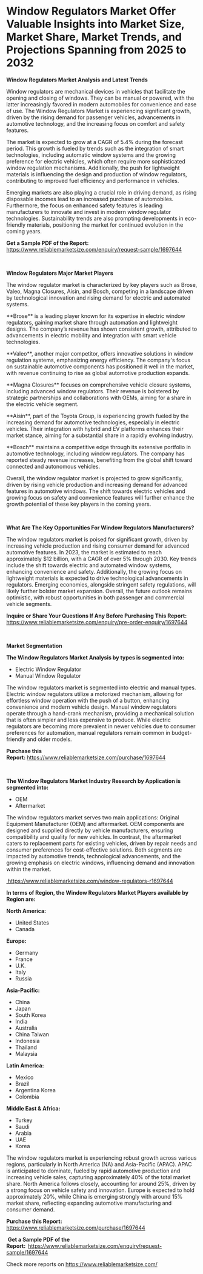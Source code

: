 <p><h1>Window Regulators Market Offer Valuable Insights into Market Size, Market Share, Market Trends, and Projections Spanning from 2025 to 2032</h1></p><p><strong>Window Regulators Market Analysis and Latest Trends</strong></p>
<p><p>Window regulators are mechanical devices in vehicles that facilitate the opening and closing of windows. They can be manual or powered, with the latter increasingly favored in modern automobiles for convenience and ease of use. The Window Regulators Market is experiencing significant growth, driven by the rising demand for passenger vehicles, advancements in automotive technology, and the increasing focus on comfort and safety features.</p><p>The market is expected to grow at a CAGR of 5.4% during the forecast period. This growth is fueled by trends such as the integration of smart technologies, including automatic window systems and the growing preference for electric vehicles, which often require more sophisticated window regulation mechanisms. Additionally, the push for lightweight materials is influencing the design and production of window regulators, contributing to improved fuel efficiency and performance in vehicles.</p><p>Emerging markets are also playing a crucial role in driving demand, as rising disposable incomes lead to an increased purchase of automobiles. Furthermore, the focus on enhanced safety features is leading manufacturers to innovate and invest in modern window regulator technologies. Sustainability trends are also prompting developments in eco-friendly materials, positioning the market for continued evolution in the coming years.</p></p>
<p><strong>Get a Sample PDF of the Report:&nbsp;</strong> <a href="https://www.reliablemarketsize.com/enquiry/request-sample/1697644?utm_campaign=2575&utm_medium=2&utm_source=Github&utm_content=ia&utm_term=22022025&utm_id=window-regulators">https://www.reliablemarketsize.com/enquiry/request-sample/1697644</a></p>
<p>&nbsp;</p>
<p><strong>Window Regulators Major Market Players</strong></p>
<p><p>The window regulator market is characterized by key players such as Brose, Valeo, Magna Closures, Aisin, and Bosch, competing in a landscape driven by technological innovation and rising demand for electric and automated systems. </p><p>**Brose** is a leading player known for its expertise in electric window regulators, gaining market share through automation and lightweight designs. The company’s revenue has shown consistent growth, attributed to advancements in electric mobility and integration with smart vehicle technologies.</p><p>**Valeo**, another major competitor, offers innovative solutions in window regulation systems, emphasizing energy efficiency. The company's focus on sustainable automotive components has positioned it well in the market, with revenue continuing to rise as global automotive production expands.</p><p>**Magna Closures** focuses on comprehensive vehicle closure systems, including advanced window regulators. Their revenue is bolstered by strategic partnerships and collaborations with OEMs, aiming for a share in the electric vehicle segment.</p><p>**Aisin**, part of the Toyota Group, is experiencing growth fueled by the increasing demand for automotive technologies, especially in electric vehicles. Their integration with hybrid and EV platforms enhances their market stance, aiming for a substantial share in a rapidly evolving industry.</p><p>**Bosch** maintains a competitive edge through its extensive portfolio in automotive technology, including window regulators. The company has reported steady revenue increases, benefiting from the global shift toward connected and autonomous vehicles.</p><p>Overall, the window regulator market is projected to grow significantly, driven by rising vehicle production and increasing demand for advanced features in automotive windows. The shift towards electric vehicles and growing focus on safety and convenience features will further enhance the growth potential of these key players in the coming years.</p></p>
<p>&nbsp;</p>
<p><strong>What Are The Key Opportunities For Window Regulators Manufacturers?</strong></p>
<p><p>The window regulators market is poised for significant growth, driven by increasing vehicle production and rising consumer demand for advanced automotive features. In 2023, the market is estimated to reach approximately $12 billion, with a CAGR of over 5% through 2030. Key trends include the shift towards electric and automated window systems, enhancing convenience and safety. Additionally, the growing focus on lightweight materials is expected to drive technological advancements in regulators. Emerging economies, alongside stringent safety regulations, will likely further bolster market expansion. Overall, the future outlook remains optimistic, with robust opportunities in both passenger and commercial vehicle segments.</p></p>
<p><strong>Inquire or Share Your Questions If Any Before Purchasing This Report:</strong> <a href="https://www.reliablemarketsize.com/enquiry/pre-order-enquiry/1697644?utm_campaign=2575&utm_medium=2&utm_source=Github&utm_content=ia&utm_term=22022025&utm_id=window-regulators">https://www.reliablemarketsize.com/enquiry/pre-order-enquiry/1697644</a></p>
<p>&nbsp;</p>
<p><strong>Market Segmentation</strong></p>
<p><strong>The Window Regulators Market Analysis by types is segmented into:</strong></p>
<p><ul><li>Electric Window Regulator</li><li>Manual Window Regulator</li></ul></p>
<p><p>The window regulators market is segmented into electric and manual types. Electric window regulators utilize a motorized mechanism, allowing for effortless window operation with the push of a button, enhancing convenience and modern vehicle design. Manual window regulators operate through a hand-crank mechanism, providing a mechanical solution that is often simpler and less expensive to produce. While electric regulators are becoming more prevalent in newer vehicles due to consumer preferences for automation, manual regulators remain common in budget-friendly and older models.</p></p>
<p><strong>Purchase this Report:&nbsp;</strong><a href="https://www.reliablemarketsize.com/purchase/1697644?utm_campaign=2575&utm_medium=2&utm_source=Github&utm_content=ia&utm_term=22022025&utm_id=window-regulators">https://www.reliablemarketsize.com/purchase/1697644</a></p>
<p>&nbsp;</p>
<p><strong>The Window Regulators Market Industry Research by Application is segmented into:</strong></p>
<p><ul><li>OEM</li><li>Aftermarket</li></ul></p>
<p><p>The window regulators market serves two main applications: Original Equipment Manufacturer (OEM) and aftermarket. OEM components are designed and supplied directly by vehicle manufacturers, ensuring compatibility and quality for new vehicles. In contrast, the aftermarket caters to replacement parts for existing vehicles, driven by repair needs and consumer preferences for cost-effective solutions. Both segments are impacted by automotive trends, technological advancements, and the growing emphasis on electric windows, influencing demand and innovation within the market.</p></p>
<p><a href="https://www.reliablemarketsize.com/window-regulators-r1697644?utm_campaign=2575&utm_medium=2&utm_source=Github&utm_content=ia&utm_term=22022025&utm_id=window-regulators">&nbsp;https://www.reliablemarketsize.com/window-regulators-r1697644</a></p>
<p><strong>In terms of Region, the Window Regulators Market Players available by Region are:</strong></p>
<p>
    <p> <strong> North America: </strong>
        <ul>
            <li>United States</li>
            <li>Canada</li>
        </ul>
        </p> 
    <p> <strong> Europe: </strong>
        <ul>
            <li>Germany</li>
            <li>France</li>
            <li>U.K.</li>
            <li>Italy</li>
            <li>Russia</li>
        </ul>
        </p> 
    <p> <strong> Asia-Pacific: </strong>
        <ul>
            <li>China</li>
            <li>Japan</li>
            <li>South Korea</li>
            <li>India</li>
            <li>Australia</li>
            <li>China Taiwan</li>
            <li>Indonesia</li>
            <li>Thailand</li>
            <li>Malaysia</li>
        </ul>
        </p> 
    <p> <strong> Latin America: </strong>
        <ul>
            <li>Mexico</li>
            <li>Brazil</li>
            <li>Argentina Korea</li>
            <li>Colombia</li>
        </ul>
        </p> 
    <p> <strong> Middle East & Africa: </strong>
        <ul>
            <li>Turkey</li>
            <li>Saudi</li>
            <li>Arabia</li>
            <li>UAE</li>
            <li>Korea</li>
        </ul>
    </p>
    </p>
<p><p>The window regulators market is experiencing robust growth across various regions, particularly in North America (NA) and Asia-Pacific (APAC). APAC is anticipated to dominate, fueled by rapid automotive production and increasing vehicle sales, capturing approximately 40% of the total market share. North America follows closely, accounting for around 25%, driven by a strong focus on vehicle safety and innovation. Europe is expected to hold approximately 20%, while China is emerging strongly with around 15% market share, reflecting expanding automotive manufacturing and consumer demand.</p></p>
<p><strong>Purchase this Report: </strong><a href="https://www.reliablemarketsize.com/purchase/1697644?utm_campaign=2575&utm_medium=2&utm_source=Github&utm_content=ia&utm_term=22022025&utm_id=window-regulators">https://www.reliablemarketsize.com/purchase/1697644</a></p>
<p>&nbsp;<strong>Get a Sample PDF of the Report:&nbsp;&nbsp;</strong><a href="https://www.reliablemarketsize.com/enquiry/request-sample/1697644?utm_campaign=2575&utm_medium=2&utm_source=Github&utm_content=ia&utm_term=22022025&utm_id=window-regulators">https://www.reliablemarketsize.com/enquiry/request-sample/1697644</a></p>
<p><strong></strong></p>
<p>Check more reports on <a href="https://www.reliablemarketsize.com/?utm_campaign=2575&utm_medium=2&utm_source=Github&utm_content=ia&utm_term=22022025&utm_id=window-regulators">https://www.reliablemarketsize.com/</a></p>